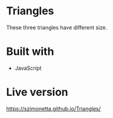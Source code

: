 # Triangles
These three triangles have different size.

# Built with
- JavaScript

# Live version
https://szimonetta.github.io/Triangles/
